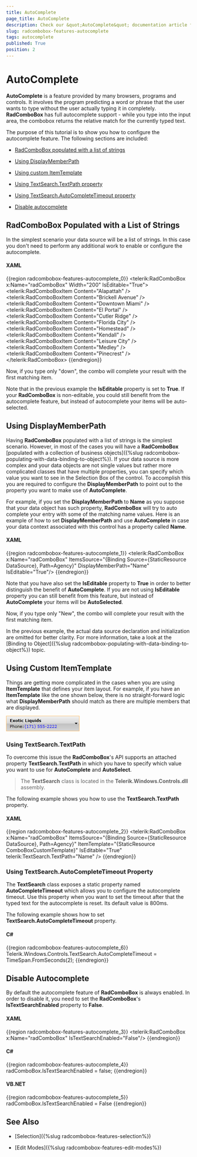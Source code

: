 ```yaml
---
title: AutoComplete
page_title: AutoComplete
description: Check our &quot;AutoComplete&quot; documentation article for the RadComboBox WPF control.
slug: radcombobox-features-autocomplete
tags: autocomplete
published: True
position: 2
---
```


# AutoComplete

__AutoComplete__ is a feature provided by many browsers, programs and controls. It involves the program predicting a word or phrase that the user wants to type without the user actually typing it in completely. __RadComboBox__ has full autocomplete support - while you type into the input area, the combobox returns the relative match for the currently typed text.

The purpose of this tutorial is to show you how to configure the autocomplete feature. The following sections are included:

* [RadComboBox populated with a list of strings](#radcombobox-populated-with-a-list-of-strings)

* [Using DisplayMemberPath](#using-displaymemberpath)

* [Using custom ItemTemplate](#using-custom-itemtemplate)

* [Using TextSearch.TextPath property](#using-textsearchtextpath)

* [Using TextSearch.AutoCompleteTimeout property](#using-textsearchautocompletetimeout-property)

* [Disable autocomplete](#disable-autocomplete)

## RadComboBox Populated with a List of Strings

In the simplest scenario your data source will be a list of strings. In this case you don't need to perform any additional work to enable or configure the autocomplete.

#### __XAML__

{{region radcombobox-features-autocomplete_0}}
	<telerik:RadComboBox x:Name="radComboBox" Width="200" IsEditable="True">
	    <telerik:RadComboBoxItem Content="Alapattah" />
	    <telerik:RadComboBoxItem Content="Brickell Avenue" />
	    <telerik:RadComboBoxItem Content="Downtown Miami" />
	    <telerik:RadComboBoxItem Content="El Portal" />
	    <telerik:RadComboBoxItem Content="Cutler Ridge" />
	    <telerik:RadComboBoxItem Content="Florida City" />
	    <telerik:RadComboBoxItem Content="Homestead" />
	    <telerik:RadComboBoxItem Content="Kendall" />
	    <telerik:RadComboBoxItem Content="Leisure City" />
	    <telerik:RadComboBoxItem Content="Medley" />
	    <telerik:RadComboBoxItem Content="Pinecrest" />
	</telerik:RadComboBox>
{{endregion}}

Now, if you type only "down", the combo will complete your result with the first matching item.

Note that in the previous example the __IsEditable__ property is set to __True__. If your __RadComboBox__ is non-editable, you could still benefit from the autocomplete feature, but instead of autocomplete your items will be auto-selected.

## Using DisplayMemberPath

Having __RadComboBox__ populated with a list of strings is the simplest scenario. However, in most of the cases you will have a __RadComboBox__ [populated with a collection of business objects]({%slug radcombobox-populating-with-data-binding-to-object%}). If your data source is more complex and your data objects are not single values but rather more complicated classes that have multiple properties, you can specify which value you want to see in the Selection Box of the control. To accomplish this you are required to configure the __DisplayMemberPath__ to point out to the property you want to make use of __AutoComplete__.

For example, if you set the __DisplayMemberPath__ to __Name__ as you suppose that your data object has such property, __RadComboBox__ will try to auto complete your entry with some of the matching name values. Here is an example of how to set __DisplayMemberPath__ and use __AutoComplete__ in case your data context associated with this control has a property called __Name__.

#### __XAML__

{{region radcombobox-features-autocomplete_1}}
	<telerik:RadComboBox x:Name="radComboBox" ItemsSource="{Binding Source={StaticResource DataSource}, Path=Agency}" DisplayMemberPath="Name" IsEditable="True"/>
{{endregion}}

Note that you have also set the __IsEditable__ property to __True__ in order to better distinguish the benefit of __AutoComplete__. If you are not using __IsEditable__ property you can still benefit from this feature, but instead of __AutoComplete__ your items will be __AutoSelected__.        

Now, if you type only "New", the combo will complete your result with the first matching item.

In the previous example, the actual data source declaration and initialization are omitted for better clarity. For more information, take a look at the [Binding to Object]({%slug radcombobox-populating-with-data-binding-to-object%}) topic.

## Using Custom ItemTemplate

Things are getting more complicated in the cases when you are using __ItemTemplate__ that defines your item layout. For example, if you have an __ItemTemplate__ like the one shown below, there is no straight-forward logic what __DisplayMemberPath__ should match as there are multiple members that are displayed.

![](images/RadComboBox_Features_AutoComplete_030.png)

### Using TextSearch.TextPath

To overcome this issue the __RadComboBox__'s API supports an attached property __TextSearch.TextPath__ in which you have to specify which value you want to use for __AutoComplete__ and __AutoSelect__. 

>The __TextSearch__ class is located in the __Telerik.Windows.Controls.dll__ assembly.

The following example shows you how to use the __TextSearch.TextPath__ property.

#### __XAML__

{{region radcombobox-features-autocomplete_2}}
	<telerik:RadComboBox x:Name="radComboBox" 
	                     ItemsSource="{Binding Source={StaticResource DataSource}, Path=Agency}" 
	                     ItemTemplate="{StaticResource ComboBoxCustomTemplate}" IsEditable="True" 
	                     telerik:TextSearch.TextPath="Name" />
{{endregion}}

### Using TextSearch.AutoCompleteTimeout Property

The __TextSearch__ class exposes a static property named __AutoCompleteTimeout__ which allows you to configure the autocomplete timeout. Use this property when you want to set the timeout after that the typed text for the autocomplete is reset. Its default value is 800ms.

The following example shows how to set __TextSearch.AutoCompleteTimeout__ property.

#### __C#__

{{region radcombobox-features-autocomplete_6}}
	Telerik.Windows.Controls.TextSearch.AutoCompleteTimeout = TimeSpan.FromSeconds(2);
{{endregion}}

## Disable Autocomplete

By default the autocomplete feature of __RadComboBox__ is always enabled. In order to disable it, you need to set the __RadComboBox__'s __IsTextSearchEnabled__ property to __False__.

#### __XAML__

{{region radcombobox-features-autocomplete_3}}
	<telerik:RadComboBox x:Name="radComboBox" IsTextSearchEnabled="False"/>
{{endregion}}

#### __C#__

{{region radcombobox-features-autocomplete_4}}
	radComboBox.IsTextSearchEnabled = false;
{{endregion}}

#### __VB.NET__

{{region radcombobox-features-autocomplete_5}}
	radComboBox.IsTextSearchEnabled = False
{{endregion}}

## See Also

 * [Selection]({%slug radcombobox-features-selection%})

 * [Edit Modes]({%slug radcombobox-features-edit-modes%})
